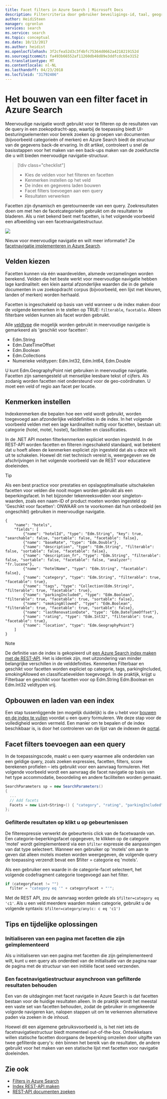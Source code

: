 ```yaml
---
title: Facet filters in Azure Search | Microsoft Docs
description: Filtercriteria door gebruiker beveiligings-id, taal, geografische locatie of numerieke waarden te verminderen zoekresultaten op query's in Azure Search, een gehoste cloud search-service op Microsoft Azure.
author: HeidiSteen
manager: cgronlun
services: search
ms.service: search
ms.topic: conceptual
ms.date: 10/13/2017
ms.author: heidist
ms.openlocfilehash: 3f2cfea52d3c3f4bfc75364d0662a4218219152d
ms.sourcegitcommit: fa493b66552af11260db48d89e3ddfcdcb5e3152
ms.translationtype: MT
ms.contentlocale: nl-NL
ms.lasthandoff: 04/23/2018
ms.locfileid: "31792406"
---
```

# <a name="how-to-build-a-facet-filter-in-azure-search"></a>Het bouwen van een filter facet in Azure Search 

Meervoudige navigatie wordt gebruikt voor te filteren op de resultaten van de query in een zoekopdracht-app, waarbij de toepassing biedt UI-besturingselementen voor bereik zoeken op groepen van documenten (bijvoorbeeld categorieën of merken) en Azure Search biedt de structuur van de gegevens back-de ervaring. In dit artikel, controleert u snel de basisstappen voor het maken van een back-ups maken van de zoekfunctie die u wilt bieden meervoudige navigatie-structuur. 

> [!div class="checklist"]
> * Kies de velden voor het filteren en facetten
> * Kenmerken instellen op het veld
> * De index en gegevens laden bouwen
> * Facet filters toevoegen aan een query
> * Resultaten verwerken

Facetten zijn dynamisch en geretourneerde van een query. Zoekresultaten doen om met hen de facetcategorieën gebruikt om de resultaten te bladeren. Als u niet bekend bent met facetten, is het volgende voorbeeld een afbeelding van een facetnavigatiestructuur.

  ![](./media/search-filters-facets/facet-nav.png)

Nieuw voor meervoudige navigatie en wilt meer informatie? Zie [facetnavigatie implementeren in Azure Search](search-faceted-navigation.md).

## <a name="choose-fields"></a>Velden kiezen

Facetten kunnen via één waardevelden, alsmede verzamelingen worden berekend. Velden die het beste werkt voor meervoudige navigatie hebben lage kardinaliteit: een klein aantal afzonderlijke waarden die in de gehele documenten in uw zoekopdracht corpus (bijvoorbeeld, een lijst met kleuren, landen of merken) worden herhaald. 

Facetten is ingeschakeld op basis van veld wanneer u de index maken door de volgende kenmerken in te stellen op TRUE: `filterable`, `facetable`. Alleen filterbare velden kunnen als facet worden gebruikt.

Alle [veldtype](https://docs.microsoft.com/rest/api/searchservice/supported-data-types) die mogelijk worden gebruikt in meervoudige navigatie is gemarkeerd als 'geschikt voor facetten':

+ Edm.String
+ Edm.DateTimeOffset
+ Edm.Boolean
+ Edm.Collections
+ Numerieke veldtypen: Edm.Int32, Edm.Int64, Edm.Double

U kunt Edm.GeographyPoint niet gebruiken in meervoudige navigatie. Facetten zijn samengesteld uit menselijke leesbare tekst of cijfers. Als zodanig worden facetten niet ondersteund voor de geo-coördinaten. U moet een veld of regio aan facet per locatie.

## <a name="set-attributes"></a>Kenmerken instellen

Indexkenmerken die bepalen hoe een veld wordt gebruikt, worden toegevoegd aan afzonderlijke velddefinities in de index. In het volgende voorbeeld velden met een lage kardinaliteit nuttig voor facetten, bestaan uit: categorie (hotel, motel, hostel), faciliteiten en classificaties. 

In de .NET API moeten filterkenmerken expliciet worden ingesteld. In de REST-API worden facetten en filteren ingeschakeld standaard, wat betekent dat u hoeft alleen de kenmerken expliciet zijn ingesteld dat als u deze wilt uit te schakelen. Hoewel dit niet technisch vereist is, weergegeven we de afschrijvingen in het volgende voorbeeld van de REST voor educatieve doeleinden. 

> [!Tip]
> Als een best practice voor prestaties en opslagoptimalisatie uitschakelen facetten voor velden die nooit mogen worden gebruikt als een beperkingsfacet. In het bijzonder tekenreeksvelden voor singleton-waarden, zoals een naam-ID of product moeten worden ingesteld op 'Geschikt voor facetten': ONWAAR om te voorkomen dat hun onbedoeld (en ongeschikt) gebruiken in meervoudige navigatie.


```http
{
    "name": "hotels",  
    "fields": [
        {"name": "hotelId", "type": "Edm.String", "key": true, "searchable": false, "sortable": false, "facetable": false},
        {"name": "baseRate", "type": "Edm.Double"},
        {"name": "description", "type": "Edm.String", "filterable": false, "sortable": false, "facetable": false},
        {"name": "description_fr", "type": "Edm.String", "filterable": false, "sortable": false, "facetable": false, "analyzer": "fr.lucene"},
        {"name": "hotelName", "type": "Edm.String", "facetable": false},
        {"name": "category", "type": "Edm.String", "filterable": true, "facetable": true},
        {"name": "tags", "type": "Collection(Edm.String)", "filterable": true, "facetable": true},
        {"name": "parkingIncluded", "type": "Edm.Boolean",  "filterable": true, "facetable": true, "sortable": false},
        {"name": "smokingAllowed", "type": "Edm.Boolean", "filterable": true, "facetable": true, "sortable": false},
        {"name": "lastRenovationDate", "type": "Edm.DateTimeOffset"},
        {"name": "rating", "type": "Edm.Int32", "filterable": true, "facetable": true},
        {"name": "location", "type": "Edm.GeographyPoint"}
    ]
}
```

> [!Note]
> De definitie van de index is gekopieerd uit [een Azure Search index maken met de REST-API](https://docs.microsoft.com/azure/search/search-create-index-rest-api). Het is identiek zijn, met uitzondering van minder belangrijke verschillen in de velddefinities. Kenmerken Filterbaar en geschikt voor facetten worden expliciet op categorie, tags, parkingIncluded, smokingAllowed en classificatievelden toegevoegd. In de praktijk, krijgt u Filterbaar en geschikt voor facetten voor op Edm.String Edm.Boolean en Edm.Int32 veldtypen vrij. 

## <a name="build-and-load-an-index"></a>Opbouwen en laden van een index

Een stap tussenliggende (en mogelijk duidelijk) is die u hebt voor [bouwen en de index te vullen](https://docs.microsoft.com/azure/search/search-create-index-dotnet#create-the-index) voordat u een query formuleren. We deze stap voor de volledigheid worden vermeld. Een manier om te bepalen of de index beschikbaar is, is door het controleren van de lijst van de indexen de [portal](https://portal.azure.com).

## <a name="add-facet-filters-to-a-query"></a>Facet filters toevoegen aan een query

In de toepassingscode, maakt u een query waarmee alle onderdelen van een geldige query, zoals zoeken expressies, facetten, filters, score berekenen profielen – iets gebruikt voor een aanvraag formuleren. Het volgende voorbeeld wordt een aanvraag die facet navigatie op basis van het type accommodatie, beoordeling en andere faciliteiten worden gemaakt.

```csharp
SearchParameters sp = new SearchParameters()
{
  ...
  // Add facets
  Facets = new List<String>() { "category", "rating", "parkingIncluded", "smokingAllowed" },
};
```

### <a name="return-filtered-results-on-click-events"></a>Gefilterde resultaten op klikt u op gebeurtenissen

De filterexpressie verwerkt de gebeurtenis click van de facetwaarde van. Een categorie-beperkingsfacet opgegeven, te klikken op de categorie 'motel' wordt geïmplementeerd via een `$filter` expressie die aanpassingen van dat type selecteert. Wanneer een gebruiker op 'motels' om aan te geven dat alleen motels moeten worden weergegeven, de volgende query de toepassing verzendt bevat een $filter = categorie eq 'motels'.

Als een gebruiker een waarde in de categorie-facet selecteert, het volgende codefragment categorie toegevoegd aan het filter.

```csharp
if (categoryFacet != "")
  filter = "category eq '" + categoryFacet + "'";
```
Met de REST API, zou de aanvraag worden gelede als `$filter=category eq 'c1'`. Als u een veld meerdere waarden maken categorie, gebruikt u de volgende syntaxis: `$filter=category/any(c: c eq 'c1')`

## <a name="tips-and-workarounds"></a>Tips en tijdelijke oplossingen

### <a name="initialize-a-page-with-facets-in-place"></a>Initialiseren van een pagina met facetten die zijn geïmplementeerd

Als u initialiseren van een pagina met facetten die zijn geïmplementeerd wilt, kunt u een query als onderdeel van de initialisatie van de pagina naar de pagina met de structuur van een initiële facet seed verzenden.

### <a name="preserve-a-facet-navigation-structure-asynchronously-of-filtered-results"></a>Een facetnavigatiestructuur asynchroon van gefilterde resultaten behouden

Een van de uitdagingen met facet navigatie in Azure Search is dat facetten bestaan voor de huidige resultaten alleen. In de praktijk wordt het meestal een vaste set van facetten behouden, zodat de gebruiker in omgekeerde volgorde navigeren kan, nalopen stappen uit om te verkennen alternatieve paden via zoeken in de inhoud. 

Hoewel dit een algemene gebruiksvoorbeeld is, is het niet iets de facetnavigatiestructuur biedt momenteel out-of-the-box. Ontwikkelaars willen statische facetten doorgaans de beperking omzeilen door uitgifte van twee gefilterde query's: één binnen het bereik van de resultaten, de andere gebruikt voor het maken van een statische lijst met facetten voor navigatie doeleinden.

## <a name="see-also"></a>Zie ook

+ [Filters in Azure Search](search-filters.md)
+ [Index REST-API maken](https://docs.microsoft.com/rest/api/searchservice/create-index)
+ [REST-API documenten zoeken](https://docs.microsoft.com/rest/api/searchservice/search-documents)

